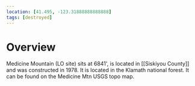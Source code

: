 ```yaml
---
location: [41.495, -123.31888888888888]
tags: [destroyed]
---
```


# Overview

Medicine Mountain (LO site) sits at 6841', is located in [[Siskiyou County]] and was constructed in 1978. It is located in the Klamath national forest. It can be found on the Medicine Mtn USGS topo map.

